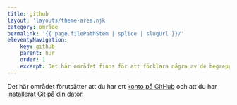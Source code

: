 ```yaml
---
title: github
layout: 'layouts/theme-area.njk'
category: område
permalink: '{{ page.filePathStem | splice | slugUrl }}/'
eleventyNavigation:
    key: github
    parent: hur
    order: 1
    excerpt: Det här området finns för att förklara några av de begrepp och program som du kommer att använda.
---
```


Det här området förutsätter att du har ett [konto på GitHub](/introduktion/kom-igang/github-konto/) och att du har [installerat Git](/introduktion/kom-igang/installera-git/) på din dator.

